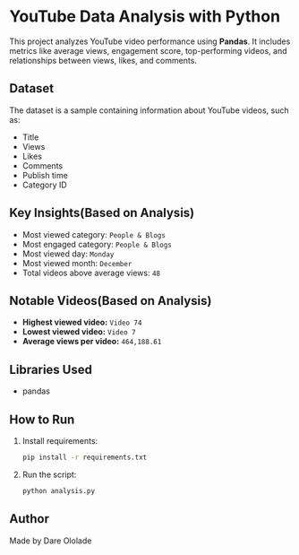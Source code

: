 #  YouTube Data Analysis with Python

This project analyzes YouTube video performance using **Pandas**. It includes metrics like average views, engagement score, top-performing videos, and relationships between views, likes, and comments.

##  Dataset
The dataset is a sample containing information about YouTube videos, such as:
- Title
- Views
- Likes
- Comments
- Publish time
- Category ID

##  Key Insights(Based on Analysis)
- Most viewed category: `People & Blogs`
- Most engaged category: `People & Blogs`
- Most viewed day: `Monday`
- Most viewed month: `December`
- Total videos above average views: `48`

## Notable Videos(Based on Analysis)
- **Highest viewed video:** `Video 74`
- **Lowest viewed video:** `Video 7`
- **Average views per video:** `464,188.61`

##  Libraries Used
- pandas

##  How to Run
1. Install requirements:
    ```bash
    pip install -r requirements.txt
    ```
2. Run the script:
    ```bash
    python analysis.py
    ```

##  Author
Made by Dare Ololade
